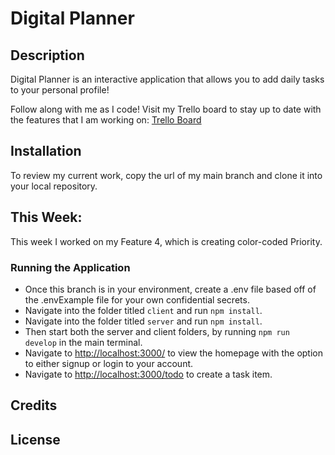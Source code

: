 # Digital Planner

## Description

Digital Planner is an interactive application that allows you to add daily tasks to your personal profile!

Follow along with me as I code! Visit my Trello board to stay up to date with the features that I am working on: [Trello Board](https://trello.com/b/Cu7Oloup/to-do-list)

## Installation

To review my current work, copy the url of my main branch and clone it into your local repository. 

## This Week:

This week I worked on my Feature 4, which is creating color-coded Priority. 

### Running the Application

 - Once this branch is in your environment, create a .env file based off of the .envExample file for your own confidential secrets.
 - Navigate into the folder titled `client` and run `npm install`.
 - Navigate into the folder titled `server` and run `npm install`.
 - Then start both the server and client folders, by running `npm run develop` in the main terminal.
 - Navigate to [http://localhost:3000/](http://localhost:3000/) to view the homepage with the option to either signup or login to your account.
 - Navigate to [http://localhost:3000/todo](http://localhost:3000/todo) to create a task item. 


## Credits

## License

